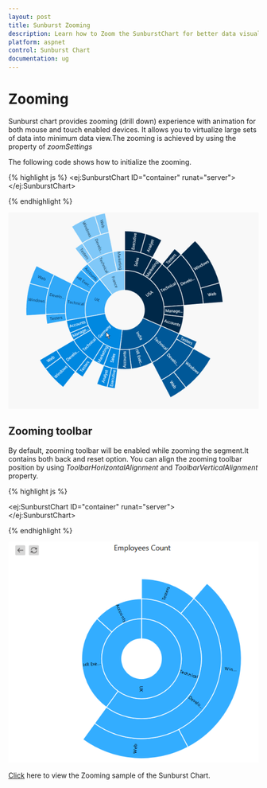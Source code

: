```yaml
---
layout: post
title: Sunburst Zooming
description: Learn how to Zoom the SunburstChart for better data visualization
platform: aspnet
control: Sunburst Chart
documentation: ug
---
```


# Zooming

Sunburst chart provides zooming (drill down) experience with animation for both mouse and touch enabled devices. It allows you to virtualize large sets of data into minimum data view.The zooming is achieved by using the property of *zoomSettings*

The following code shows how to initialize the zooming.

{% highlight js %}
<ej:SunburstChart  ID="container" runat="server"> 
<ZoomSettings Enable="true" />                            
</ej:SunburstChart> 


{% endhighlight %}

![](Zooming_images/Zooming_img1.gif)

## Zooming toolbar
By default, zooming toolbar will be enabled while zooming the segment.It contains both back and reset option.
You can align the zooming toolbar position by using *ToolbarHorizontalAlignment* and *ToolbarVerticalAlignment* property.


{% highlight js %}

<ej:SunburstChart  ID="container" runat="server"> 
<ZoomSettings Enable="true" ToolbarHorizontalAlignment="left" />                            
</ej:SunburstChart> 

{% endhighlight %}

![](Zooming_images/Zooming_img2.png)

[Click](http://asp.syncfusion.com/demos/web/sunburstchart/zooming.aspx) here to view the Zooming sample of the  Sunburst Chart.
